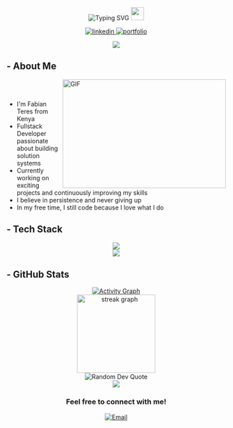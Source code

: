 <div align="center">
  <!-- Animated typing header with more lines and smoother animation -->
  <img src="https://readme-typing-svg.herokuapp.com?font=Fira+Code&weight=600&size=30&pause=800&color=6E56CF&center=true&vCenter=true&random=false&width=500&lines=Hey+there%2C+I'm+Fabian+%F0%9F%91%8B;Fullstack+Developer+%F0%9F%92%BB;Open+Source+Enthusiast+%E2%9C%A8;Problem+Solver+%F0%9F%A7%A9;Never+giving+up+%F0%9F%94%A5" alt="Typing SVG" />
  
  <!-- Animated wave hand -->
  <img src="https://raw.githubusercontent.com/MartinHeinz/MartinHeinz/master/wave.gif" width="30px" height="30px" />
  
  <!-- Social media badges with hover effect -->
  <p>
    <a href="https://linkedin.com/in/fabian-teres-282783239" target="_blank">
      <img src="https://img.shields.io/badge/LinkedIn-0077B5?style=for-the-badge&logo=linkedin&logoColor=white" alt="linkedin" />
    </a>
    <a href="https://fabianteres.vercel.app" target="_blank">
      <img src="https://img.shields.io/badge/Portfolio-6E56CF?style=for-the-badge&logo=vercel&logoColor=white" alt="portfolio" />
    </a>
  </p>
  
  <!-- Animated line separator -->
  <img src="https://user-images.githubusercontent.com/73097560/115834477-dbab4500-a447-11eb-908a-139a6edaec5c.gif">
</div>

## - About Me
<div>
<img align="right" height="250" width="375" alt="GIF" src="https://raw.githubusercontent.com/Adam-pw/Adam-pw/main/animation_500_kxa883sd.gif" />
<br></br>

-  I'm Fabian Teres from Kenya
-  Fullstack Developer passionate about building solution systems
-  Currently working on exciting projects and continuously improving my skills
-  I believe in persistence and never giving up
-  In my free time, I still code because I love what I do
</div>

## - Tech Stack

<!-- Animated tech stack with hover effect -->
<div align="center">
  <img src="https://skillicons.dev/icons?i=python,html,css,js,react,nextjs,nodejs,flask,mysql,mongodb,supabase,git,vscode&perline=7" /> <br>
  <img src="https://skillicons.dev/icons?i=tailwind,typescript,firebase,vercel,figma,docker,vue,aws,github&perline=6" />
</div>

## - GitHub Stats

<!-- Animated contribution graph -->
<div align="center">
  <a href="https://github.com/612teres/github-readme-activity-graph">
    <img src="https://github-readme-activity-graph.vercel.app/graph?username=612teres&theme=react-dark&hide_border=true" alt="Activity Graph" />
  </a>
</div>

<div align="center">
  <img src="https://streak-stats.demolab.com?user=612teres&theme=aura&hide_border=true&background=0D1117" height="180" alt="streak graph" />
</div>

<!-- Animated quote -->
<div align="center">
  <img src="https://quotes-github-readme.vercel.app/api?type=horizontal&theme=radical" alt="Random Dev Quote" />
</div>

<!-- Animated footer -->
<div align="center">
  <img src="https://user-images.githubusercontent.com/73097560/115834477-dbab4500-a447-11eb-908a-139a6edaec5c.gif">
  <h3>Feel free to connect with me!</h3>
  <a href="mailto:612tere@gmail.com">
    <img src="https://img.shields.io/badge/Email-D14836?style=for-the-badge&logo=gmail&logoColor=white" alt="Email" />
  </a>
</div>
